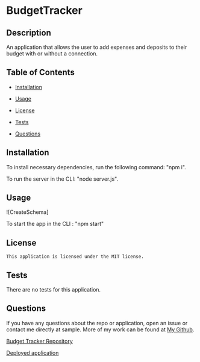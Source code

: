 # BudgetTracker

## Description
An application that allows the user to add expenses and deposits to their budget with or without a connection.


  ## Table of Contents
  
  * [Installation](#installation)
  
  * [Usage](#usage)
  
  * [License](#license)

  * [Tests](#tests)
  
  * [Questions](#questions)
  
  ## Installation
  
  To install necessary dependencies, run the following command: "npm i".

  To run the server in the CLI: "node server.js".
  
  
  ## Usage



  ![CreateSchema]

To start the app in the CLI : "npm start"
  

  ## License
    
    This application is licensed under the MIT license.
    

  ## Tests
  
  There are no tests for this application.
  
      
  ## Questions  

  If you have any questions about the repo or application, open an issue or contact me directly at sample. More of my work can be found at [My Github](https://github.com/brob92993).

  [Budget Tracker Repository](https://github.com/brob92993/BudgetTracker.git)

  
  [Deployed application]()